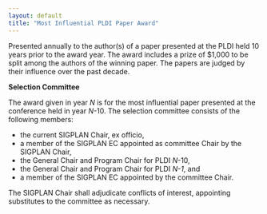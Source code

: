 ```yaml
---
layout: default
title: "Most Influential PLDI Paper Award"
---
```

Presented annually to the author(s) of a paper presented at the
PLDI held 10 years prior to the award year. The award includes a
prize of $1,000 to be split among the authors of the winning paper.
The papers are judged by their influence over the past decade.

**Selection Committee**

The award given in year *N* is for the most influential paper
presented at the conference held in year *N*-10. The selection
committee consists of the following members:

-   the current SIGPLAN Chair, ex officio,
-   a member of the SIGPLAN EC appointed as committee Chair by the
    SIGPLAN Chair,
-   the General Chair and Program Chair for PLDI *N*-10,
-   the General Chair and Program Chair for PLDI *N-1*, and
-   a member of the SIGPLAN EC appointed by the committee Chair.

The SIGPLAN Chair shall adjudicate conflicts of interest,
appointing substitutes to the committee as necessary.